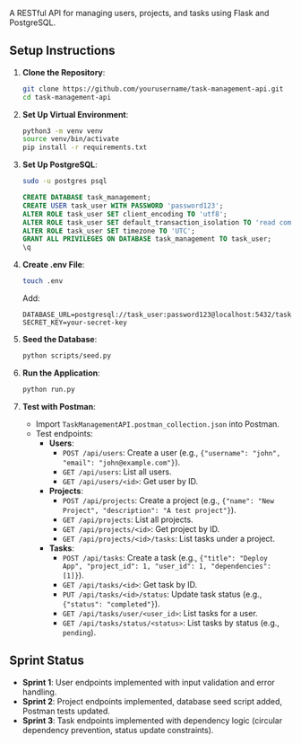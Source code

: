  A RESTful API for managing users, projects, and tasks using Flask and PostgreSQL.

 ## Setup Instructions

 1. **Clone the Repository**:
    ```bash
    git clone https://github.com/yourusername/task-management-api.git
    cd task-management-api
    ```

 2. **Set Up Virtual Environment**:
    ```bash
    python3 -m venv venv
    source venv/bin/activate
    pip install -r requirements.txt
    ```

 3. **Set Up PostgreSQL**:
    ```bash
    sudo -u postgres psql
    ```
    ```sql
    CREATE DATABASE task_management;
    CREATE USER task_user WITH PASSWORD 'password123';
    ALTER ROLE task_user SET client_encoding TO 'utf8';
    ALTER ROLE task_user SET default_transaction_isolation TO 'read committed';
    ALTER ROLE task_user SET timezone TO 'UTC';
    GRANT ALL PRIVILEGES ON DATABASE task_management TO task_user;
    \q
    ```

 4. **Create .env File**:
    ```bash
    touch .env
    ```
    Add:
    ```
    DATABASE_URL=postgresql://task_user:password123@localhost:5432/task_management
    SECRET_KEY=your-secret-key
    ```

 5. **Seed the Database**:
    ```bash
    python scripts/seed.py
    ```

 6. **Run the Application**:
    ```bash
    python run.py
    ```

 7. **Test with Postman**:
    - Import `TaskManagementAPI.postman_collection.json` into Postman.
    - Test endpoints:
      - **Users**:
        - `POST /api/users`: Create a user (e.g., `{"username": "john", "email": "john@example.com"}`).
        - `GET /api/users`: List all users.
        - `GET /api/users/<id>`: Get user by ID.
      - **Projects**:
        - `POST /api/projects`: Create a project (e.g., `{"name": "New Project", "description": "A test project"}`).
        - `GET /api/projects`: List all projects.
        - `GET /api/projects/<id>`: Get project by ID.
        - `GET /api/projects/<id>/tasks`: List tasks under a project.
      - **Tasks**:
        - `POST /api/tasks`: Create a task (e.g., `{"title": "Deploy App", "project_id": 1, "user_id": 1, "dependencies": [1]}`).
        - `GET /api/tasks/<id>`: Get task by ID.
        - `PUT /api/tasks/<id>/status`: Update task status (e.g., `{"status": "completed"}`).
        - `GET /api/tasks/user/<user_id>`: List tasks for a user.
        - `GET /api/tasks/status/<status>`: List tasks by status (e.g., `pending`).

 ## Sprint Status
 - **Sprint 1**: User endpoints implemented with input validation and error handling.
 - **Sprint 2**: Project endpoints implemented, database seed script added, Postman tests updated.
 - **Sprint 3**: Task endpoints implemented with dependency logic (circular dependency prevention, status update constraints).